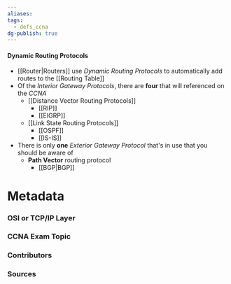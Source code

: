 ```yaml
---
aliases: 
tags:
  - defs_ccna
dg-publish: true
---
```

#### Dynamic Routing Protocols
- [[Router|Routers]] use *Dynamic Routing Protocols* to automatically add routes to the [[Routing Table]]
- Of the *Interior Gateway Protocols*, there are **four** that will referenced on the *CCNA*
	- [[Distance Vector Routing Protocols]]
		- [[RIP]]
		- [[EIGRP]]
	- [[Link State Routing Protocols]]
		- [[OSPF]]
		- [[IS-IS]]
- There is only **one** *Exterior Gateway Protocol* that's in use that you should be aware of
	- **Path Vector** routing protocol
		- [[BGP|BGP]]


# Metadata
### OSI or TCP/IP Layer

### CCNA Exam Topic

### Contributors

### Sources

